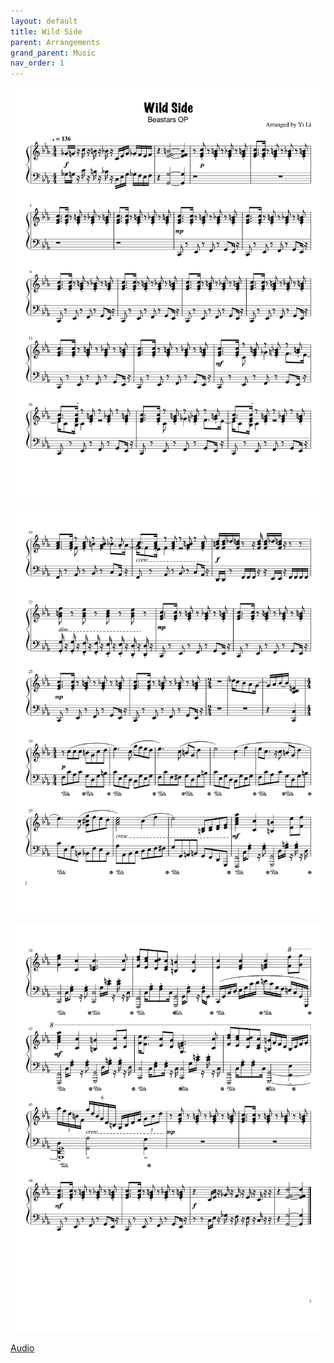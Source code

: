 ```yaml
---
layout: default
title: Wild Side
parent: Arrangements
grand_parent: Music
nav_order: 1
---
```


![Music Sheet](/Images/Wild_Side_1.png)

![Music Sheet](/Images/Wild_Side_2.png)

![Music Sheet](/Images/Wild_Side_3.png)

[Audio](/Audios/WildSideAudio.mp3)